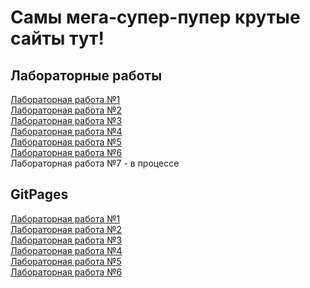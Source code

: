 # Самы мега-супер-пупер крутые сайты тут! #

## **Лабораторные работы** ##

[Лабораторная работа №1](labs/lab1-2)\
[Лабораторная работа №2](labs/lab1-2)\
[Лабораторная работа №3](labs/lab3)\
[Лабораторная работа №4](labs/lab4)\
[Лабораторная работа №5](labs/lab5)\
[Лабораторная работа №6](labs/lab6)\
Лабораторная работа №7 - в процессе

## **GitPages** ##
[Лабораторная работа №1](https://glintuhovyd.github.io/Frontend/labs/lab1-2/FrontendLab1.html)\
[Лабораторная работа №2](https://glintuhovyd.github.io/Frontend/labs/lab1-2/FrontendLab2.html)\
[Лабораторная работа №3](https://glintuhovyd.github.io/Frontend/labs/lab3/page2.html)\
[Лабораторная работа №4](https://glintuhovyd.github.io/Frontend/labs/lab4/table.html)\
[Лабораторная работа №5](https://glintuhovyd.github.io/Frontend/labs/lab5/table.html)\
[Лабораторная работа №6](https://glintuhovyd.github.io/Frontend/labs/lab6/info.html)

